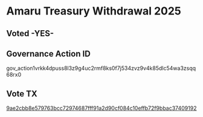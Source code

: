 # Amaru Treasury Withdrawal 2025
## Voted -YES-
## Governance Action ID
gov_action1vrkk4dpuss8l3z9g4uc2rmf8ks0f7j534zvz9v4k85dlc54wa3zsqq68rx0
## Vote TX
[9ae2cbb8e579763bcc72974687fff91a2d90cf084c10effb72f9bbac37409192](https://cexplorer.io/tx/9ae2cbb8e579763bcc72974687fff91a2d90cf084c10effb72f9bbac37409192)
